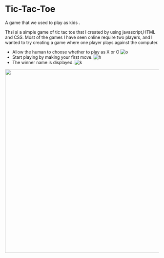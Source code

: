 # Tic-Tac-Toe
A game that we used to play as kids .

Thsi si a simple game of tic tac toe that I created by using javascript,HTML and CSS. Most of the games I have seen online require two players, and I wanted to try creating a game where one player plays against the computer.


- Allow the human to choose whether to play as X or O
![o](https://user-images.githubusercontent.com/72390027/147584061-207e08bd-f5d9-4205-8901-0b48f849160e.PNG)
- Start playing by making your first move.
![h](https://user-images.githubusercontent.com/72390027/147584020-c2538d59-3600-46db-b409-4163405404ff.PNG)
- The winner name is displayed.
![k](https://user-images.githubusercontent.com/72390027/147584046-5c3fcde0-b551-455e-bd4c-46358049d4b0.PNG)

<img src="https://user-images.githubusercontent.com/72390027/147584061-207e08bd-f5d9-4205-8901-0b48f849160e.PNG" width="600" height="600">
